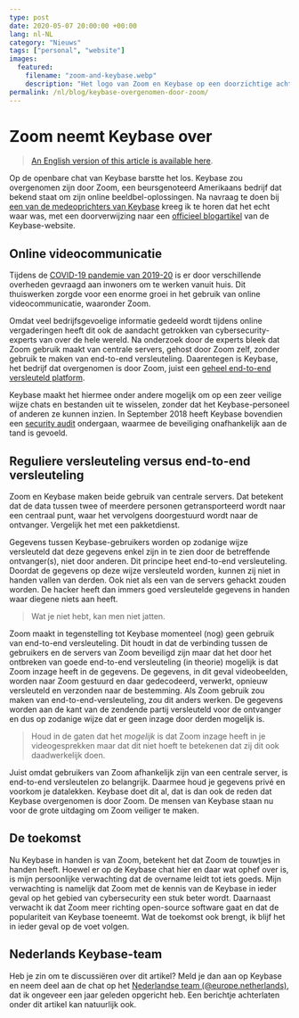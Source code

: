 ```yaml
---
type: post
date: 2020-05-07 20:00:00 +00:00
lang: nl-NL
category: "Nieuws"
tags: ["personal", "website"]
images:
  featured:
    filename: "zoom-and-keybase.webp"
    description: "Het logo van Zoom en Keybase op een doorzichtige achtergrond"
permalink: /nl/blog/keybase-overgenomen-door-zoom/
---
```


# Zoom neemt Keybase over

> [An English version of this article is available here][0].

Op de openbare chat van Keybase barstte het los. Keybase zou overgenomen zijn door Zoom, een beursgenoteerd Amerikaans bedrijf dat bekend staat om zijn online beeldbel-oplossingen. Na navraag te doen bij [een van de medeoprichters van Keybase][1] kreeg ik te horen dat het echt waar was, met een doorverwijzing naar een [officieel blogartikel][2] van de Keybase-website.

## Online videocommunicatie

Tijdens de [COVID-19 pandemie van 2019-20][3] is er door verschillende overheden gevraagd aan inwoners om te werken vanuit huis. Dit thuiswerken zorgde voor een enorme groei in het gebruik van online videocommunicatie, waaronder Zoom.

Omdat veel bedrijfsgevoelige informatie gedeeld wordt tijdens online vergaderingen heeft dit ook de aandacht getrokken van cybersecurity-experts van over de hele wereld. Na onderzoek door de experts bleek dat Zoom gebruik maakt van centrale servers, gehost door Zoom zelf, zonder gebruik te maken van end-to-end versleuteling. Daarentegen is Keybase, het bedrijf dat overgenomen is door Zoom, juist een [geheel end-to-end versleuteld platform][5].

Keybase maakt het hiermee onder andere mogelijk om op een zeer veilige wijze chats en bestanden uit te wisselen, zonder dat het Keybase-personeel of anderen ze kunnen inzien. In September 2018 heeft Keybase bovendien een [security audit][6] ondergaan, waarmee de beveiliging onafhankelijk aan de tand is gevoeld.

## Reguliere versleuteling versus end-to-end versleuteling

Zoom en Keybase maken beide gebruik van centrale servers. Dat betekent dat de data tussen twee of meerdere personen getransporteerd wordt naar een centraal punt, waar het vervolgens doorgestuurd wordt naar de ontvanger. Vergelijk het met een pakketdienst.

Gegevens tussen Keybase-gebruikers worden op zodanige wijze versleuteld dat deze gegevens enkel zijn in te zien door de betreffende ontvanger(s), niet door anderen. Dit principe heet end-to-end versleuteling. Doordat de gegevens op deze wijze versleuteld worden, kunnen zij niet in handen vallen van derden. Ook niet als een van de servers gehackt zouden worden. De hacker heeft dan immers goed versleutelde gegevens in handen waar diegene niets aan heeft.

> Wat je niet hebt, kan men niet jatten.

Zoom maakt in tegenstelling tot Keybase momenteel (nog) geen gebruik van end-to-end versleuteling. Dit houdt in dat de verbinding tussen de gebruikers en de servers van Zoom beveiligd zijn maar dat het door het ontbreken van goede end-to-end versleuteling (in theorie) mogelijk is dat Zoom inzage heeft in de gegevens. De gegevens, in dit geval videobeelden, worden naar Zoom gestuurd en daar gedecodeerd, verwerkt, opnieuw versleuteld en verzonden naar de bestemming. Als Zoom gebruik zou maken van end-to-end-versleuteling, zou dit anders werken. De gegevens worden aan de kant van de zendende partij versleuteld voor de ontvanger en dus op zodanige wijze dat er geen inzage door derden mogelijk is.

> Houd in de gaten dat het _mogelijk_ is dat Zoom inzage heeft in je videogesprekken maar dat dit niet hoeft te betekenen dat zij dit ook daadwerkelijk doen.

Juist omdat gebruikers van Zoom afhankelijk zijn van een centrale server, is end-to-end versleutelen zo belangrijk. Daarmee houd je gegevens privé en voorkom je datalekken. Keybase doet dit al, dat is dan ook de reden dat Keybase overgenomen is door Zoom. De mensen van Keybase staan nu voor de grote uitdaging om Zoom veiliger te maken.

## De toekomst

Nu Keybase in handen is van Zoom, betekent het dat Zoom de touwtjes in handen heeft. Hoewel er op de Keybase chat hier en daar wat ophef over is, is mijn persoonlijke verwachting dat de overname leidt tot iets goeds. Mijn verwachting is namelijk dat Zoom met de kennis van de Keybase in ieder geval op het gebied van cybersecurity een stuk beter wordt. Daarnaast verwacht ik dat Zoom meer richting open-source software gaat en dat de populariteit van Keybase toeneemt. Wat de toekomst ook brengt, ik blijf het in ieder geval op de voet volgen.

## Nederlands Keybase-team

Heb je zin om te discussiëren over dit artikel? Meld je dan aan op Keybase en neem deel aan de chat op het [Nederlandse team (@europe.netherlands)][7], dat ik ongeveer een jaar geleden opgericht heb. Een berichtje achterlaten onder dit artikel kan natuurlijk ook.

[0]: /blog/keybase-joins-zoom "Engelse versie van dit artikel"
[1]: https://keybase.io/chris "Chris Coyne, medeoprichter van Keybase"
[2]: https://keybase.io/blog/keybase-joins-zoom "Keybase Blog: Keybase joins Zoom"
[3]: https://www.who.int/emergencies/diseases/novel-coronavirus-2019 "World Health Organization: Coronavirus disease 2019"
[4]: https://jitsi.org/jitsi-meet/ "Jitsi Meet: Secure, fully featured, and completely free video conferencing"
[5]: https://book.keybase.io/security#everything-you-store-or-share-on-keybase-is-end-to-end-encrypted "Keybase Book: Security"
[6]: https://www.nccgroup.com/us/our-research/keybase-protocol-security-review/ "NCC Group: Keybase Protocol Security Review"
[7]: https://keybase.io/team/europe.netherlands "Nederlands team op Keybase"
